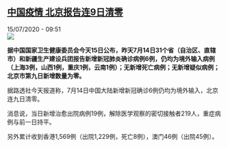 <!--1594803307000-->
[中国疫情 北京报告连9日清零](http://www.rfi.fr//cn/%E4%B8%AD%E5%9B%BD/20200715-%E4%B8%AD%E5%9B%BD%E7%96%AB%E6%83%85-%E5%8C%97%E4%BA%AC%E6%8A%A5%E5%91%8A%E8%BF%9E9%E6%97%A5%E6%B8%85%E9%9B%B6)
------

<div>15/07/2020 - 09:51</div><img src="https://s.rfi.fr/media/display/293781a6-c5f7-11ea-b50c-005056a964fe/w:310/p:16x9/int0001b.200715002002.jpg"><p><strong>据中国国家卫生健康委员会今天15日公布，昨天7月14日31个省（自治区、直辖市）和新疆生产建设兵团报告新增新冠肺炎确诊病例6例，仍均为境外输入病例（上海3例，山西1例，重庆1例，云南1例）；无新增死亡病例；无新增疑似病例；北京市第九日新增数量为零。</strong></p><div class="t-content__body u-clearfix"><div class="m-interstitial"></div><p>据路透社今天报道称，7月14日中国大陆新增新冠确诊6例仍均为境外输入，北京连九日清零。</p><p>消息说，当日新增治愈出院病例19例，解除医学观察的密切接触者219人，重症病例与前一日持平。</p><p>另外累计收到香港1,569例（出院1,229例，死亡8例），澳门46例（出院45例）。</p><div class="o-self-promo o-self-promo--nl o-self-promo--hidden" data-selfpromo-newsletter></div><div class="o-self-promo o-self-promo--app o-self-promo--hidden" data-selfpromo-app></div></div>

